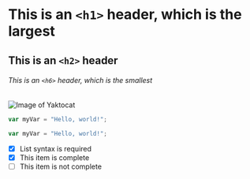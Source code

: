 # This is an `<h1>` header, which is the largest

## This is an `<h2>` header

###### This is an `<h6>` header, which is the smallest

![Image of Yaktocat](https://octodex.github.com/images/yaktocat.png)

``` javascript
var myVar = "Hello, world!";
```

``` javascript
var myVar = "Hello, world!";
```
- [x] List syntax is required
- [x] This item is complete
- [ ] This item is not complete
